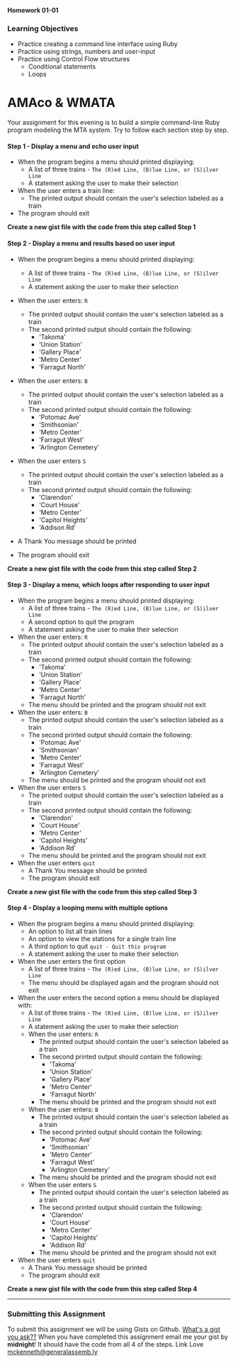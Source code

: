 __Homework 01-01__

### Learning Objectives

- Practice creating a command line interface using Ruby
- Practice using strings, numbers and user-input
- Practice using Control Flow structures
  - Conditional statements
  - Loops

# AMAco & WMATA

Your assignment for this evening is to build a simple command-line Ruby program modeling the MTA system. Try to follow each section step by step.

#### Step 1 - Display a menu and echo user input

- When the program begins a menu should printed displaying:
  - A list of three trains - `The (R)ed Line, (B)lue Line, or (S)ilver Line`
  - A statement asking the user to make their selection
- When the user enters a train line:
  - The printed output should contain the user's selection labeled as a train
- The program should exit

__Create a new gist file with the code from this step called Step 1__

#### Step 2 - Display a menu and results based on user input

- When the program begins a menu should printed displaying:
  - A list of three trains - `The (R)ed Line, (B)lue Line, or (S)ilver Line`
  - A statement asking the user to make their selection
- When the user enters: `R`
  - The printed output should contain the user's selection labeled as a train
  - The second printed output should contain the following:
    - 'Takoma'
    - 'Union Station'
    - 'Gallery Place'
    - 'Metro Center'
    - 'Farragut North'
- When the user enters: `B`
  - The printed output should contain the user's selection labeled as a train
  - The second printed output should contain the following:
    - 'Potomac Ave'
    - 'Smithsonian'
    - 'Metro Center'
    - 'Farragut West'
    - 'Arlington Cemetery'
- When the user enters `S`
  - The printed output should contain the user's selection labeled as a train
  - The second printed output should contain the following:
    - 'Clarendon'
    - 'Court House'
    - 'Metro Center'
    - 'Capitol Heights'
    - 'Addison Rd'

- A Thank You message should be printed
- The program should exit

__Create a new gist file with the code from this step called Step 2__

#### Step 3 - Display a menu, which loops after responding to user input

- When the program begins a menu should printed displaying:
  - A list of three trains - `The (R)ed Line, (B)lue Line, or (S)ilver Line`
  - A second option to quit the program
  - A statement asking the user to make their selection
- When the user enters: `R`
  - The printed output should contain the user's selection labeled as a train
  - The second printed output should contain the following:
    - 'Takoma'
    - 'Union Station'
    - 'Gallery Place'
    - 'Metro Center'
    - 'Farragut North'
  - The menu should be printed and the program should not exit
- When the user enters: `B`
  - The printed output should contain the user's selection labeled as a train
  - The second printed output should contain the following:
    - 'Potomac Ave'
    - 'Smithsonian'
    - 'Metro Center'
    - 'Farragut West'
    - 'Arlington Cemetery'
  - The menu should be printed and the program should not exit
- When the user enters `S`
  - The printed output should contain the user's selection labeled as a train
  - The second printed output should contain the following:
    - 'Clarendon'
    - 'Court House'
    - 'Metro Center'
    - 'Capitol Heights'
    - 'Addison Rd'
  - The menu should be printed and the program should not exit
- When the user enters `quit`
  - A Thank You message should be printed
  - The program should exit

__Create a new gist file with the code from this step called Step 3__

#### Step 4 - Display a looping menu with multiple options

- When the program begins a menu should printed displaying:
  - An option to list all train lines
  - An option to view the stations for a single train line
  - A third option to quit `quit - Quit this program`
  - A statement asking the user to make their selection
- When the user enters the first option
  - A list of three trains - `The (R)ed Line, (B)lue Line, or (S)ilver Line`
  - The menu should be displayed again and the program should not exit
- When the user enters the second option a menu should be displayed with:
  - A list of three trains - `The (R)ed Line, (B)lue Line, or (S)ilver Line`
  - A statement asking the user to make their selection
  - When the user enters: `R`
    - The printed output should contain the user's selection labeled as a train
    - The second printed output should contain the following:
      - 'Takoma'
      - 'Union Station'
      - 'Gallery Place'
      - 'Metro Center'
      - 'Farragut North'
    - The menu should be printed and the program should not exit
  - When the user enters: `B`
    - The printed output should contain the user's selection labeled as a train
    - The second printed output should contain the following:
      - 'Potomac Ave'
      - 'Smithsonian'
      - 'Metro Center'
      - 'Farragut West'
      - 'Arlington Cemetery'
    - The menu should be printed and the program should not exit
  - When the user enters `S`
    - The printed output should contain the user's selection labeled as a train
    - The second printed output should contain the following:
      - 'Clarendon'
      - 'Court House'
      - 'Metro Center'
      - 'Capitol Heights'
      - 'Addison Rd'
    - The menu should be printed and the program should not exit
- When the user enters `quit`
  - A Thank You message should be printed
  - The program should exit

__Create a new gist file with the code from this step called Step 4__

---
### Submitting this Assignment

To submit this assignment we will be using Gists on Github.
[What's a gist you ask??](https://help.github.com/articles/creating-gists)
When you have completed this assignment email me your gist by **midnight**! It should have the code from all 4 of the steps.
Link Love <mckenneth@generalassemb.ly>
